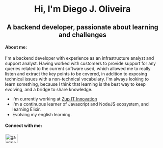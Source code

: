 <h1 align="center">Hi, I'm Diego J. Oliveira</h1>
<h2 align="center">A backend developer, passionate about learning and challenges</h2>

<h4 align="left"> About me: </h4>

I'm a backend developer with experience as an infrastructure analyst and support analyst. Having worked with customers to provide support for any queries related to the current software used, which allowed me to really listen and extract the key points to be covered, in addition to exposing technical issues with a non-technical vocabulary. I'm always looking to learn something, because I think that learning is the best way to keep evolving, and a bridge to share knowledge.


- I'm currently working at [Zup IT Innovation](https://www.zup.com.br)
- I'm a continuous learner of Javascript and NodeJS ecosystem, and learning Elixir.
- Evolving my english learning.

<h4 align="left">Connect with me:</h3>
<p align="left">
<a href="https://linkedin.com/in/diegoj-oliveira" target="blank"><img align="center" src="https://cdn.jsdelivr.net/npm/simple-icons@3.0.1/icons/linkedin.svg" alt="gaurav-pandey-a5b884131" height="30" width="40" /></a>
</p>
